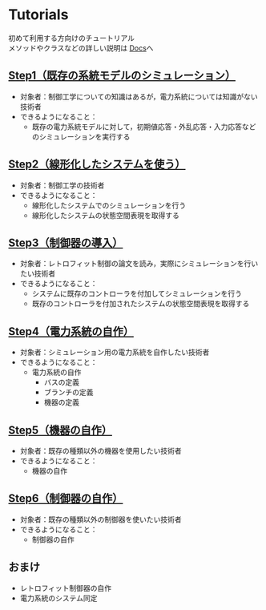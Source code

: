 # Tutorials

初めて利用する方向けのチュートリアル  
メソッドやクラスなどの詳しい説明は [Docs](../Docs/docs.md)へ

## [Step1（既存の系統モデルのシミュレーション）](./step1.md)

- 対象者：制御工学についての知識はあるが，電力系統については知識がない技術者
- できるようになること：
    - 既存の電力系統モデルに対して，初期値応答・外乱応答・入力応答などのシミュレーションを実行する

## [Step2（線形化したシステムを使う）](./step2.md)

- 対象者：制御工学の技術者
- できるようになること：
    - 線形化したシステムでのシミュレーションを行う
    - 線形化したシステムの状態空間表現を取得する

## [Step3（制御器の導入）](./step3.md)

- 対象者：レトロフィット制御の論文を読み，実際にシミュレーションを行いたい技術者
- できるようになること：
    - システムに既存のコントローラを付加してシミュレーションを行う
    - 既存のコントローラを付加されたシステムの状態空間表現を取得する

## [Step4（電力系統の自作）](./step4.md)

- 対象者：シミュレーション用の電力系統を自作したい技術者
- できるようになること：
    - 電力系統の自作
        - バスの定義
        - ブランチの定義
        - 機器の定義

## [Step5（機器の自作）](./step5.md)

- 対象者：既存の種類以外の機器を使用したい技術者
- できるようになること：
    - 機器の自作

## [Step6（制御器の自作）](./step6.md)

- 対象者：既存の種類以外の制御器を使いたい技術者
- できるようになること：
    - 制御器の自作

## おまけ

- レトロフィット制御器の自作
- 電力系統のシステム同定
